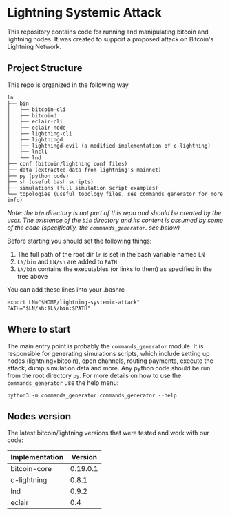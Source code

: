 # Lightning Systemic Attack

This repository contains code for running and manipulating bitcoin and lightning nodes.
It was created to support a proposed attack on Bitcoin's Lightning Network.


## Project Structure
This repo is organized in the following way

```
ln
├── bin
│   ├── bitcoin-cli
│   ├── bitcoind
│   ├── eclair-cli
│   ├── eclair-node
│   ├── lightning-cli
│   ├── lightningd
│   ├── lightningd-evil (a modified implementation of c-lightning)
│   ├── lncli
│   └── lnd
├── conf (bitcoin/lightning conf files)
├── data (extracted data from lightning's mainnet)
├── py (python code)
├── sh (useful bash scripts)
├── simulations (full simulation script examples)
└── topologies (useful topology files. see commands_generator for more info)
```

*Note: the `bin` directory is not part of this repo and should be created by the user. The existence of 
the `bin` directory and its content is assumed by some of the code (specifically, the `commands_generator`. see below)*

Before starting you should set the following things:
1. The full path of the root dir `ln` is set in the bash variable named `LN`
2. `LN/bin` and `LN/sh` are added to `PATH`
3. `LN/bin` contains the executables (or links to them) as specified in the tree above

You can add these lines into your .bashrc
```
export LN="$HOME/lightning-systemic-attack"
PATH="$LN/sh:$LN/bin:$PATH"
```

## Where to start
The main entry point is probably the `commands_generator` module. It is responsible for generating
simulations scripts, which include setting up nodes (lightning+bitcoin), open channels, 
routing payments, execute the attack, dump simulation data and more.
Any python code should be run from the root directory `py`.
For more details on how to use the `commands_generator` use the help menu:
```
python3 -m commands_generator.commands_generator --help
```


## Nodes version
The latest bitcoin/lightning versions that were tested and work with our code:

| Implementation| Version  |
|---------------|----------|
| bitcoin-core  | 0.19.0.1 |
| c-lightning   | 0.8.1    |
| lnd           | 0.9.2    |
| eclair        | 0.4      |
